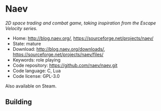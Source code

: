 # Naev

_2D space trading and combat game, taking inspiration from the Escape Velocity series._

- Home: http://blog.naev.org/, https://sourceforge.net/projects/naev/
- State: mature
- Download: http://blog.naev.org/downloads/, https://sourceforge.net/projects/naev/files/
- Keywords: role playing
- Code repository: https://github.com/naev/naev.git
- Code language: C, Lua
- Code license: GPL-3.0

Also available on Steam.

## Building

